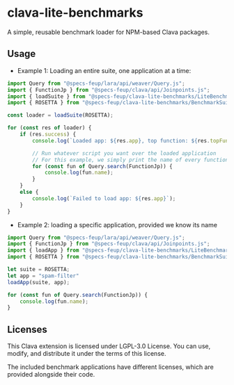 # clava-lite-benchmarks

A simple, reusable benchmark loader for NPM-based Clava packages.

## Usage

* Example 1: Loading an entire suite, one application at a time:

```TypeScript
import Query from "@specs-feup/lara/api/weaver/Query.js";
import { FunctionJp } from "@specs-feup/clava/api/Joinpoints.js";
import { loadSuite } from "@specs-feup/clava-lite-benchmarks/LiteBenchmarkLoader";
import { ROSETTA } from "@specs-feup/clava-lite-benchmarks/BenchmarkSuites";

const loader = loadSuite(ROSETTA);

for (const res of loader) {
    if (res.success) {
        console.log(`Loaded app: ${res.app}, top function: ${res.topFunction}`);

        // Run whatever script you want over the loaded application
        // For this example, we simply print the name of every function
        for (const fun of Query.search(FunctionJp)) {
            console.log(fun.name);
        }
    }
    else {
        console.log(`Failed to load app: ${res.app}`);
    }
}
```

* Example 2: loading a specific application, provided we know its name

```TypeScript
import Query from "@specs-feup/lara/api/weaver/Query.js";
import { FunctionJp } from "@specs-feup/clava/api/Joinpoints.js";
import { loadApp } from "@specs-feup/clava-lite-benchmarks/LiteBenchmarkLoader";
import { ROSETTA } from "@specs-feup/clava-lite-benchmarks/BenchmarkSuites";

let suite = ROSETTA;
let app = "spam-filter"
loadApp(suite, app);

for (const fun of Query.search(FunctionJp)) {
    console.log(fun.name);
}
```

## Licenses

This Clava extension is licensed under LGPL-3.0 License. You can use, modify, and distribute it under the terms of this license.

The included benchmark applications have different licenses, which are provided alongside their code.
